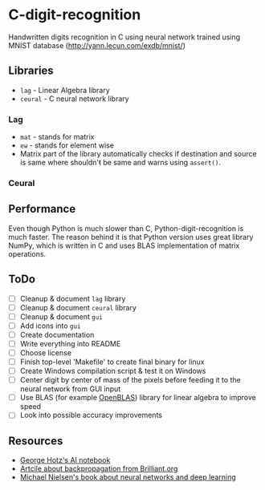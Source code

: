 # C-digit-recognition
Handwritten digits recognition in C using neural network trained using MNIST database (http://yann.lecun.com/exdb/mnist/)

## Libraries
 - `lag` - Linear Algebra library
 - `ceural` - C neural network library

### Lag
- `mat` - stands for matrix
- `ew` - stands for element wise
- Matrix part of the library automatically checks if destination and source is same where shouldn'ŧ be same and warns using `assert()`.

### Ceural

## Performance
Even though Python is much slower than C, Python-digit-recognition is much faster. The reason behind it is that Python version uses great library NumPy, which is written in C and uses BLAS implementation of matrix operations.

## ToDo
- [ ] Cleanup & document `lag` library
- [ ] Cleanup & document `ceural` library
- [ ] Cleanup & document `gui`
- [ ] Add icons into `gui`
- [ ] Create documentation
- [ ] Write everything into README
- [ ] Choose license
- [ ] Finish top-level 'Makefile' to create final binary for linux
- [ ] Create Windows compilation script & test it on Windows
- [ ] Center digit by center of mass of the pixels before feeding it to the neural network from GUI input
- [ ] Use BLAS (for example [OpenBLAS](https://github.com/xianyi/OpenBLAS)) library for linear algebra to improve speed
- [ ] Look into possible accuracy improvements

## Resources
- [George Hotz's AI notebook](https://github.com/geohot/ai-notebooks/blob/master/mnist_from_scratch.ipynb)
- [Artcile about backpropagation from Brilliant.org](https://brilliant.org/wiki/backpropagation/)
- [Michael Nielsen's book about neural networks and deep learning](http://neuralnetworksanddeeplearning.com/chap2.html)